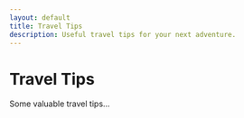 ```yaml
---
layout: default
title: Travel Tips
description: Useful travel tips for your next adventure.
---
```


# Travel Tips

Some valuable travel tips...
